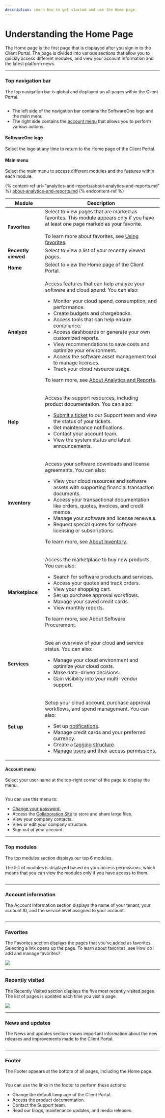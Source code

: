 ```yaml
---
description: Learn how to get started and use the Home page.
---
```


# Understanding the Home Page

The Home page is the first page that is displayed after you sign in to the Client Portal. The page is divided into various sections that allow you to quickly access different modules, and view your account information and the latest platform news.&#x20;

***

### Top navigation bar

The top navigation bar is global and displayed on all pages within the Client Portal.

<div align="left">

<figure><img src=".gitbook/assets/image (40) (1) (1).png" alt=""><figcaption></figcaption></figure>

</div>

* The left side of the navigation bar contains the SoftwareOne logo and the main menu.
* The right side contains the [account menu](<README (1).md#your-profile-menu>) that allows you to perform various actions.

#### SoftwareOne logo

Select the logo at any time to return to the Home page of the Client Portal.

#### Main menu

Select the main menu to access different modules and the features within each module.&#x20;

{% content-ref url="analytics-and-reports/about-analytics-and-reports.md" %}
[about-analytics-and-reports.md](analytics-and-reports/about-analytics-and-reports.md)
{% endcontent-ref %}

<table data-full-width="false"><thead><tr><th>Module</th><th>Description</th></tr></thead><tbody><tr><td><strong>Favorites</strong></td><td>Select to view pages that are marked as favorites. This module appears only if you have at least one page marked as your favorite.<br><br>To learn more about favorites, see <a href="getting-started/using-favorites.md">Using favorites</a>.</td></tr><tr><td><strong>Recently viewed</strong></td><td>Select to view a list of your recently viewed pages.</td></tr><tr><td><strong>Home</strong></td><td>Select to view the Home page of the Client Portal.</td></tr><tr><td><strong>Analyze</strong></td><td><p>Access features that can help analyze your software and cloud spend. You can also:</p><ul><li>Monitor your cloud spend, consumption, and performance.</li><li>Create budgets and chargebacks.</li><li>Access tools that can help ensure compliance.</li><li>Access dashboards or generate your own customized reports.</li><li>View recommendations to save costs and optimize your environment.</li><li>Access the software asset management tool to manage licenses.</li><li>Track your cloud resource usage.</li></ul><p>To learn more, see <a href="analytics-and-reports/about-analytics-and-reports.md">About Analytics and Reports</a>.</p></td></tr><tr><td><strong>Help</strong></td><td><p>Access the support resources, including product documentation. You can also:</p><ul><li><a href="help-and-support/contacting-support.md">Submit a ticket</a> to our Support team and view the status of your tickets.</li><li>Get maintenance notifications. </li><li>Contact your account team.</li><li>View the system status and latest announcements.</li></ul></td></tr><tr><td><strong>Inventory</strong></td><td><p>Access your software downloads and license agreements. You can also:</p><ul><li>View your cloud resources and software assets with supporting financial transaction documents. </li><li>Access your transactional documentation like orders, quotes, invoices, and credit memos.</li><li>Manage your software and license renewals.</li><li>Request special quotes for software licensing or subscriptions.</li></ul><p>To learn more, see <a href="inventory/about-inventory.md">About Inventory</a>.</p></td></tr><tr><td><strong>Marketplace</strong></td><td><p>Access the marketplace to buy new products. You can also:</p><ul><li>Search for software products and services.</li><li>Access your quotes and track orders.</li><li>View your shopping cart.</li><li>Set up purchase approval workflows.</li><li>Manage your saved credit cards.</li><li>View monthly reports.</li></ul><p>To learn more, see About Software Procurement.</p></td></tr><tr><td><strong>Services</strong></td><td><p>See an overview of your cloud and service status. You can also:</p><ul><li>Manage your cloud environment and optimize your cloud costs.</li><li>Make data-driven decisions.</li><li>Gain visibility into your multi-vendor support.</li></ul></td></tr><tr><td><strong>Set up</strong></td><td><p>Setup your cloud account, purchase approval workflows, and spend management. You can also:</p><ul><li>Set up <a href="setup/notifications/">notifications</a>.</li><li>Manage credit cards and your preferred currency.</li><li>Create a <a href="setup/tags-and-resources/defining-tags-and-managing-resources.md">tagging structure</a>.</li><li><a href="setup/user-management/managing-users-and-their-permissions.md">Manage users</a> and their access permissions.</li></ul></td></tr></tbody></table>

#### Account menu

Select your user name at the top-right corner of the page to display the menu.&#x20;

<div align="left">

<figure><img src=".gitbook/assets/image (39) (1) (1).png" alt=""><figcaption></figcaption></figure>

</div>

You can use this menu to:

* [Change your password.](help-and-support/frequently-asked-questions/how-to-reset-or-change-password.md)
* Access the [Collaboration Site](setup/collaboration-site/about-the-collaboration-site.md) to store and share large files.
* View your company contacts.
* View or edit your company structure.&#x20;
* Sign out of your account.

***

### Top modules

The top modules section displays our top 6 modules.&#x20;

The list of modules is displayed based on your access permissions, which means that you can view the modules only if you have access to them.

<div align="left">

<figure><img src=".gitbook/assets/image (38) (1) (1).png" alt=""><figcaption></figcaption></figure>

</div>

***

### Account information <a href="#account-information" id="account-information"></a>

The Account Information section displays the name of your tenant, your account ID, and the service level assigned to your account.

<div align="left">

<figure><img src=".gitbook/assets/image (37) (1) (1).png" alt=""><figcaption></figcaption></figure>

</div>

***

### Favorites

The Favorites section displays the pages that you've added as favorites. Selecting a link opens up the page. To learn about favorites, see How do I add and manage favorites?

![](<.gitbook/assets/image (36) (1) (1).png>)

***

### Recently visited <a href="#recently-visited" id="recently-visited"></a>

The Recently Visited section displays the five most recently visited pages. The list of pages is updated each time you visit a page.

![](<.gitbook/assets/image (35) (1) (1).png>)

***

### News and updates <a href="#news-and-updates" id="news-and-updates"></a>

The News and updates section shows important information about the new releases and improvements made to the Client Portal.

<figure><img src=".gitbook/assets/image (34) (1) (1).png" alt=""><figcaption></figcaption></figure>

***

### Footer

The Footer appears at the bottom of all pages, including the Home page.

<figure><img src=".gitbook/assets/image (33) (1) (1).png" alt=""><figcaption></figcaption></figure>

You can use the links in the footer to perform these actions:

* Change the default language of the Client Portal.
* Access the product documentation.
* Contact the Support team.
* Read our blogs, maintenance updates, and media releases.
